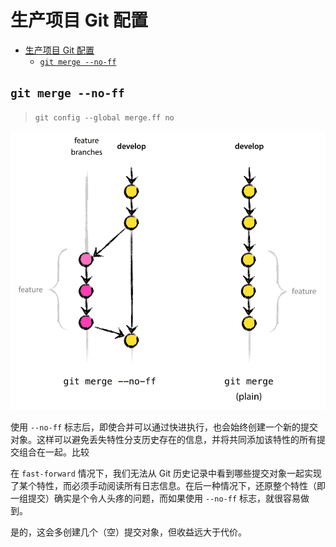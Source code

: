 # 生产项目 Git 配置

- [生产项目 Git 配置](#生产项目-git-配置)
	- [`git merge --no-ff`](#git-merge---no-ff)


## `git merge --no-ff`

> `git config --global merge.ff no`

![](./assets/2023-12-25-21-00-05.png)

使用 `--no-ff` 标志后，即使合并可以通过快进执行，也会始终创建一个新的提交对象。这样可以避免丢失特性分支历史存在的信息，并将共同添加该特性的所有提交组合在一起。比较

在 `fast-forward` 情况下，我们无法从 Git 历史记录中看到哪些提交对象一起实现了某个特性，而必须手动阅读所有日志信息。在后一种情况下，还原整个特性（即一组提交）确实是个令人头疼的问题，而如果使用 `--no-ff` 标志，就很容易做到。

是的，这会多创建几个（空）提交对象，但收益远大于代价。